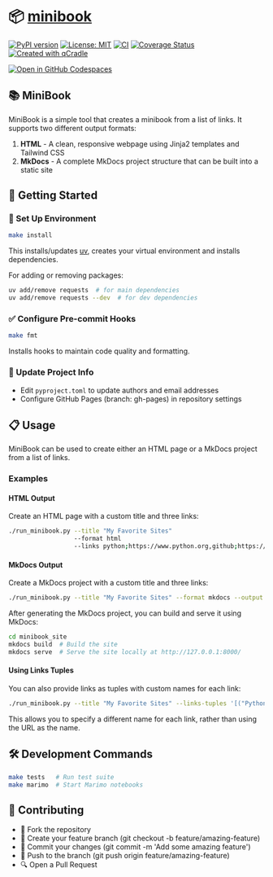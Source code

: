 # 📦 [minibook](https://tschm.github.io/minibook/book)

[![PyPI version](https://badge.fury.io/py/minibook.svg)](https://badge.fury.io/py/minibook)
[![License: MIT](https://img.shields.io/badge/License-MIT-yellow.svg)](LICENSE.txt)
[![CI](https://github.com/tschm/minibook/actions/workflows/ci.yml/badge.svg)](https://github.com/tschm/minibook/actions/workflows/ci.yml)
[![Coverage Status](https://coveralls.io/repos/github/tschm/minibook/badge.svg?branch=main)](https://coveralls.io/github/tschm/minibook?branch=main)
[![Created with qCradle](https://img.shields.io/badge/Created%20with-qCradle-blue?style=flat-square)](https://github.com/tschm/package)

[![Open in GitHub Codespaces](https://github.com/codespaces/badge.svg)](https://codespaces.new/tschm/minibook)

## 📚 MiniBook

MiniBook is a simple tool that creates a minibook
from a list of links. It supports two different output formats:

1. **HTML** - A clean, responsive webpage using Jinja2 templates and Tailwind CSS
2. **MkDocs** - A complete MkDocs project structure
that can be built into a static site

## 🚀 Getting Started

### **🔧 Set Up Environment**

```bash
make install
```

This installs/updates [uv](https://github.com/astral-sh/uv),
creates your virtual environment and installs dependencies.

For adding or removing packages:

```bash
uv add/remove requests  # for main dependencies
uv add/remove requests --dev  # for dev dependencies
```

### **✅ Configure Pre-commit Hooks**

```bash
make fmt
```

Installs hooks to maintain code quality and formatting.

### **📝 Update Project Info**

- Edit `pyproject.toml` to update authors and email addresses
- Configure GitHub Pages (branch: gh-pages) in repository settings

## 📋 Usage

MiniBook can be used to create either an HTML page
or a MkDocs project from a list of links.

### Examples

#### HTML Output

Create an HTML page with a custom title and three links:

```bash
./run_minibook.py --title "My Favorite Sites" 
                  --format html 
                  --links python;https://www.python.org,github;https://www.github.com,wikipedia;https://www.wikipedia.org
```

#### MkDocs Output

Create a MkDocs project with a custom title and three links:

```bash
./run_minibook.py --title "My Favorite Sites" --format mkdocs --output minibook_site --links https://www.python.org https://www.github.com https://www.wikipedia.org
```

After generating the MkDocs project, you can build and serve it using MkDocs:

```bash
cd minibook_site
mkdocs build  # Build the site
mkdocs serve  # Serve the site locally at http://127.0.0.1:8000/
```

#### Using Links Tuples

You can also provide links as tuples with custom names for each link:

```bash
./run_minibook.py --title "My Favorite Sites" --links-tuples '[("Python", "https://www.python.org"), ("GitHub", "https://www.github.com"), ("Wikipedia", "https://www.wikipedia.org")]'
```

This allows you to specify a different name for
each link, rather than using the URL as the name.

## 🛠️ Development Commands

```bash
make tests   # Run test suite
make marimo  # Start Marimo notebooks
```

## 👥 Contributing

- 🍴 Fork the repository
- 🌿 Create your feature branch (git checkout -b feature/amazing-feature)
- 💾 Commit your changes (git commit -m 'Add some amazing feature')
- 🚢 Push to the branch (git push origin feature/amazing-feature)
- 🔍 Open a Pull Request
